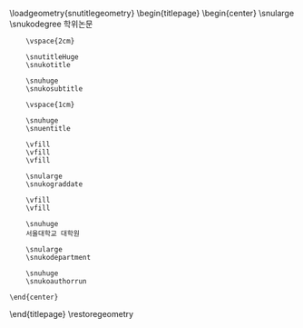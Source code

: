 <!--
서울대 학위논문 제본 및 인쇄요령:
http://library.snu.ac.kr/using/thesis

Except where otherwise noted, content in this thesis is licensed under a Creative Commons Attribution 4.0 License (http://creativecommons.org/licenses/by/4.0), which permits unrestricted use, distribution, and reproduction in any medium, provided the original work is properly cited. Copyright 2015,Tom Pollard.

ammended for UNSW by Mathew Lipson, 2018

amended by Euisoon Ahn, 2018
-->

\loadgeometry{snutitlegeometry}
\begin{titlepage}
    \begin{center}
        \snularge
        \snukodegree 학위논문

        \vspace{2cm}

        \snutitleHuge
        \snukotitle

        \snuhuge
        \snukosubtitle

        \vspace{1cm}

        \snuhuge
        \snuentitle

        \vfill
        \vfill
        \vfill

        \snularge
        \snukograddate

        \vfill
        \vfill

        \snuhuge
        서울대학교 대학원

        \snularge
        \snukodepartment

        \snuhuge
        \snukoauthorrun
        
    \end{center}
\end{titlepage}
\restoregeometry

<!-- ㉮ 논문 제목과 성명은 한글(국문)로 표기함을 원칙으로 한다. 단, 효과적인 의미전달을 위해 한자(漢字) 및 널리 통용되는 외국어를 혼용할 수 있다.
㉯ 외국인의 경우 성명은 외국어로만 표기하며, 외국어로 작성된 논문의 경우 외국어제목과 국문제목을 병기  한다.
㉰ 논문 제목을 한 줄로 표기할 수 없을 경우, 둘째 줄은 중앙에 맞춘다.
㉱ 부제(副題)가 있을 경우, 논문 제목 아래 중앙에 맞춘다.
㉲ 학교, 학과, 전공, 성명은 한글로 표기한다.
㉳ 논문 발간년도는 학위수여일이 속한 연, 월까지 표시 한다.
    예) 2018년 2월 졸업 시 : 2018년 2월  -->